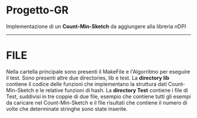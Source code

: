 # Progetto-GR
Implementazione di un **Count-Min-Sketch** da aggiungere alla libreria nDPI
***
# FILE
Nella cartella principale sono presenti il MakeFile e l'Algorritmo per eseguire il test.
Sono presenti altre due directories, lib e test. La **directory lib** contiene il codice delle funzioni che
implementano la struttura dati Count-Min-Sketch e le relative funzioni di hash.
La **directory Test** contiene i file di Test, suddivisi in tre coppie di due file, esempio che contiene tutti gli esempi da
caricare nel Count-Min-Sketch e il file risultati che contiene il numero di volte che determinate stringhe sono state inserite.
